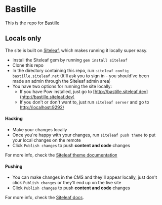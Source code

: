 # Bastille
This is the repo for [Bastille](www.bastilleagency.com)


## Locals only
The site is built on [Siteleaf](http://siteleaf.com), which makes running it locally super easy.

- Install the Siteleaf gem by running `gem install siteleaf`
- Clone this repo
- In the directory containing this repo, run `siteleaf config bastille.siteleaf.net` (It'll ask you to sign in - you should've been made an admin through the Siteleaf admin area)
- You have two options for running the site locally:
	- If you have Pow installed, just go to [http://bastille.siteleaf.dev](http://bastille.siteleaf.dev)
	- If you don't or don't want to, just run `siteleaf server` and go to [http://localhost:9292/](http://localhost:9292/)


#### Hacking
- Make your changes locally
- Once you're happy with your changes, run `siteleaf push theme` to put your local changes on the remote
- Click `Publish changes` to push **content and code** changes

For more info, check the [Siteleaf theme documentation](http://www.siteleaf.com/help/themes/)


#### Pushing
- You can make changes in the CMS and they'll appear locally, just don't click `Publish changes` or they'll end up on the live site
- Click `Publish changes` to push **content and code** changes

For more info, check the [Siteleaf docs](https://github.com/siteleaf/siteleaf-gem).
